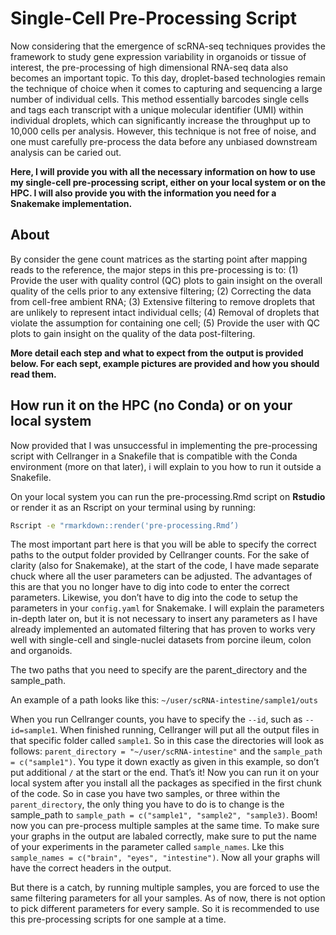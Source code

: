 # Single-Cell Pre-Processing Script

Now considering that the emergence of scRNA-seq techniques provides the framework to study gene expression variability in organoids or tissue of interest, the pre-processing of high dimensional RNA-seq data also becomes an important topic. To this day, droplet-based technologies remain the technique of choice when it comes to capturing and sequencing a large number of individual cells. This method essentially barcodes single cells and tags each transcript with a unique molecular identifier (UMI) within individual droplets, which can significantly increase the throughput up to 10,000 cells per analysis. However, this technique is not free of noise, and one must carefully pre-process the data before any unbiased downstream analysis can be caried out. 

**Here, I will provide you with all the necessary information on how to use my single-cell pre-processing script, either on your local system or on the HPC. I will also provide you with the information you need for a Snakemake implementation.**

## About

By consider the gene count matrices as the starting point after mapping reads to the reference, the major steps in this pre-processing is to: (1) Provide the user with quality control (QC) plots to gain insight on the overall quality of the cells prior to any extensive filtering; (2) Correcting the data from cell-free ambient RNA; (3) Extensive filtering to remove droplets that are unlikely to represent intact individual cells; (4) Removal of droplets that violate the assumption for containing one cell; (5) Provide the user with QC plots to gain insight on the quality of the data post-filtering.


**More detail each step and what to expect from the output is provided below. For each sept, example pictures are provided and how you should read them.**

## How run it on the HPC (no Conda) or on your local system

Now provided that I was unsuccessful in implementing the pre-processing script with Cellranger in a Snakefile that is compatible with the Conda environment (more on that later), i will explain to you how to run it outside a Snakefile.

On your local system you can run the pre-processing.Rmd script on **Rstudio** or render it as an Rscript on your terminal using by running: 

```sh
Rscript -e "rmarkdown::render('pre-processing.Rmd’)
```

The most important part here is that you will be able to specify the correct paths to the output folder provided by Cellranger counts. For the sake of clarity (also for Snakemake), at the start of the code, I have made separate chuck where all the user parameters can be adjusted. The advantages of this are that you no longer have to dig into code to enter the correct parameters. Likewise, you don’t have to dig into the code to setup the parameters in your `config.yaml` for Snakemake. I will explain the parameters in-depth later on, but it is not necessary to insert any parameters as I have already implemented an automated filtering that has proven to works very well with single-cell and single-nuclei datasets from porcine ileum, colon and organoids.

The two paths that you need to specify are the parent_directory and the sample_path. 

An example of a path looks like this:
`~/user/scRNA-intestine/sample1/outs`

When you run Cellranger counts, you have to specify the `--id`, such as `--id=sample1`. When finished running, Cellranger will put all the output files in that specific folder called `sample1`. 
So in this case the directories will look as follows: `parent_directory = "~/user/scRNA-intestine"` and the `sample_path = c("sample1")`. You type it down exactly as given in this example, so don’t put additional `/` at the start or the end. That’s it! Now you can run it on your local system after you install all the packages as specified in the first chunk of the code. So in case you have two samples, or three within the `parent_directory`, the only thing you have to do is to change is the sample_path to `sample_path = c("sample1", "sample2", "sample3)`. Boom! now you can pre-process multiple samples at the same time. To make sure your graphs in the output are labaled correctly, make sure to put the name of your experiments in the parameter called `sample_names`. Lke this `sample_names = c("brain", "eyes", "intestine")`. Now all your graphs will have the correct headers in the output.

But there is a catch, by running multiple samples, you are forced to use the same filtering parameters for all your samples. As of now, there is not option to pick different parameters for every sample. So it is recommended to use this pre-processing scripts for one sample at a time.
